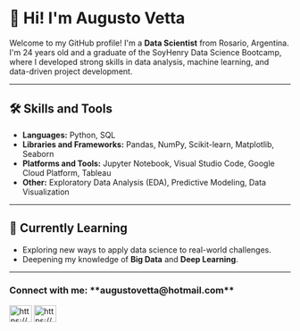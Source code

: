 # 👋 Hi! I'm Augusto Vetta  

Welcome to my GitHub profile! I'm a **Data Scientist** from Rosario, Argentina. I'm 24 years old and a graduate of the SoyHenry Data Science Bootcamp, where I developed strong skills in data analysis, machine learning, and data-driven project development.  

---

## 🛠️ **Skills and Tools**  
- **Languages:** Python, SQL  
- **Libraries and Frameworks:** Pandas, NumPy, Scikit-learn, Matplotlib, Seaborn  
- **Platforms and Tools:** Jupyter Notebook, Visual Studio Code, Google Cloud Platform, Tableau  
- **Other:** Exploratory Data Analysis (EDA), Predictive Modeling, Data Visualization  

---

## 🌱 Currently Learning  
- Exploring new ways to apply data science to real-world challenges.  
- Deepening my knowledge of **Big Data** and **Deep Learning**.  

---

<h3 align="left">Connect with me: **augustovetta@hotmail.com**</h3>
<p align="left">
<a href="https://linkedin.com/in/https://www.linkedin.com/in/augusto-vetta-a734a1219/" target="blank"><img align="center" src="https://raw.githubusercontent.com/rahuldkjain/github-profile-readme-generator/master/src/images/icons/Social/linked-in-alt.svg" alt="https://www.linkedin.com/in/augusto-vetta-a734a1219/" height="30" width="40" /></a>
<a href="https://instagram.com/https://www.instagram.com/augustovetta/" target="blank"><img align="center" src="https://raw.githubusercontent.com/rahuldkjain/github-profile-readme-generator/master/src/images/icons/Social/instagram.svg" alt="https://www.instagram.com/augustovetta/" height="30" width="40" /></a>
</p>
